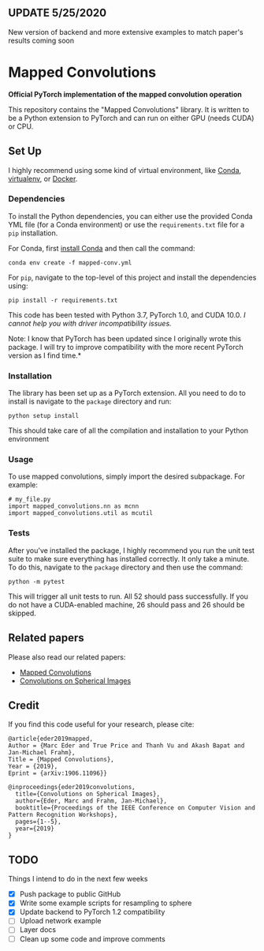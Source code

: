 ## UPDATE 5/25/2020
New version of backend and more extensive examples to match paper's results coming soon

# Mapped Convolutions
**Official PyTorch implementation of the mapped convolution operation**

This repository contains the "Mapped Convolutions" library. It is written to be a Python extension to PyTorch and can run on either GPU (needs CUDA) or CPU.


## Set Up

I highly recommend using some kind of virtual environment, like [Conda](https://www.anaconda.com/), [virtualenv](https://virtualenv.pypa.io/en/latest/), or [Docker](https://www.docker.com/).


### Dependencies

To install the Python dependencies, you can either use the provided Conda YML file (for a Conda environment) or use the `requirements.txt` file for a `pip` installation.

For Conda, first [install Conda](https://docs.conda.io/projects/conda/en/latest/user-guide/install/index.html) and then call the command:

`conda env create -f mapped-conv.yml`

For `pip`, navigate to the top-level of this project and install the dependencies using:

`pip install -r requirements.txt`

This code has been tested with Python 3.7, PyTorch 1.0, and CUDA 10.0. *I cannot help you with driver incompatibility issues.*

Note: I know that PyTorch has been updated since I originally wrote this package. I will try to improve compatibility with the more recent PyTorch version as I find time.*


### Installation

The library has been set up as a PyTorch extension. All you need to do to install is navigate to the `package` directory and run:

`python setup install`

This should take care of all the compilation and installation to your Python environment


### Usage

To use mapped convolutions, simply import the desired subpackage. For example:

```
# my_file.py
import mapped_convolutions.nn as mcnn
import mapped_convolutions.util as mcutil
```

### Tests

After you've installed the package, I highly recommend you run the unit test suite to make sure everything has installed correctly. It only take a minute. To do this, navigate to the `package` directory and then use the command:

`python -m pytest`

This will trigger all unit tests to run. All 52 should pass successfully. If you do not have a CUDA-enabled machine, 26 should pass and 26 should be skipped.


## Related papers

Please also read our related papers:

 - [Mapped Convolutions](https://arxiv.org/abs/1906.11096)
 - [Convolutions on Spherical Images](http://openaccess.thecvf.com/content_CVPRW_2019/papers/SUMO/Eder_Convolutions_on_Spherical_Images_CVPRW_2019_paper.pdf)

## Credit
If you find this code useful for your research, please cite:

```
@article{eder2019mapped,
Author = {Marc Eder and True Price and Thanh Vu and Akash Bapat and Jan-Michael Frahm},
Title = {Mapped Convolutions},
Year = {2019},
Eprint = {arXiv:1906.11096}}

@inproceedings{eder2019convolutions,
  title={Convolutions on Spherical Images},
  author={Eder, Marc and Frahm, Jan-Michael},
  booktitle={Proceedings of the IEEE Conference on Computer Vision and Pattern Recognition Workshops},
  pages={1--5},
  year={2019}
}
```

## TODO

Things I intend to do in the next few weeks

- [x] Push package to public GitHub
- [x] Write some example scripts for resampling to sphere
- [x] Update backend to PyTorch 1.2 compatibility
- [ ] Upload network example
- [ ] Layer docs
- [ ] Clean up some code and improve comments
